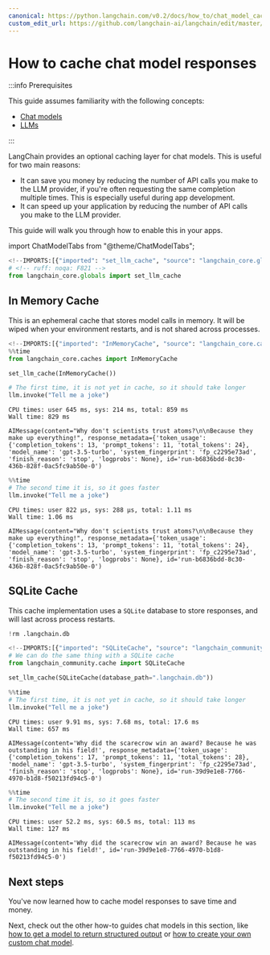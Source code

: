 ```yaml
---
canonical: https://python.langchain.com/v0.2/docs/how_to/chat_model_caching/
custom_edit_url: https://github.com/langchain-ai/langchain/edit/master/docs/docs/how_to/chat_model_caching.ipynb
---
```


# How to cache chat model responses

:::info Prerequisites

This guide assumes familiarity with the following concepts:
- [Chat models](/docs/concepts/#chat-models)
- [LLMs](/docs/concepts/#llms)

:::

LangChain provides an optional caching layer for chat models. This is useful for two main reasons:

- It can save you money by reducing the number of API calls you make to the LLM provider, if you're often requesting the same completion multiple times. This is especially useful during app development.
- It can speed up your application by reducing the number of API calls you make to the LLM provider.

This guide will walk you through how to enable this in your apps.

import ChatModelTabs from "@theme/ChatModelTabs";

<ChatModelTabs customVarName="llm" />


```python
<!--IMPORTS:[{"imported": "set_llm_cache", "source": "langchain_core.globals", "docs": "https://api.python.langchain.com/en/latest/globals/langchain_core.globals.set_llm_cache.html", "title": "How to cache chat model responses"}]-->
# <!-- ruff: noqa: F821 -->
from langchain_core.globals import set_llm_cache
```

## In Memory Cache

This is an ephemeral cache that stores model calls in memory. It will be wiped when your environment restarts, and is not shared across processes.

```python
<!--IMPORTS:[{"imported": "InMemoryCache", "source": "langchain_core.caches", "docs": "https://api.python.langchain.com/en/latest/caches/langchain_core.caches.InMemoryCache.html", "title": "How to cache chat model responses"}]-->
%%time
from langchain_core.caches import InMemoryCache

set_llm_cache(InMemoryCache())

# The first time, it is not yet in cache, so it should take longer
llm.invoke("Tell me a joke")
```
```output
CPU times: user 645 ms, sys: 214 ms, total: 859 ms
Wall time: 829 ms
```

```output
AIMessage(content="Why don't scientists trust atoms?\n\nBecause they make up everything!", response_metadata={'token_usage': {'completion_tokens': 13, 'prompt_tokens': 11, 'total_tokens': 24}, 'model_name': 'gpt-3.5-turbo', 'system_fingerprint': 'fp_c2295e73ad', 'finish_reason': 'stop', 'logprobs': None}, id='run-b6836bdd-8c30-436b-828f-0ac5fc9ab50e-0')
```

```python
%%time
# The second time it is, so it goes faster
llm.invoke("Tell me a joke")
```
```output
CPU times: user 822 µs, sys: 288 µs, total: 1.11 ms
Wall time: 1.06 ms
```

```output
AIMessage(content="Why don't scientists trust atoms?\n\nBecause they make up everything!", response_metadata={'token_usage': {'completion_tokens': 13, 'prompt_tokens': 11, 'total_tokens': 24}, 'model_name': 'gpt-3.5-turbo', 'system_fingerprint': 'fp_c2295e73ad', 'finish_reason': 'stop', 'logprobs': None}, id='run-b6836bdd-8c30-436b-828f-0ac5fc9ab50e-0')
```

## SQLite Cache

This cache implementation uses a `SQLite` database to store responses, and will last across process restarts.

```python
!rm .langchain.db
```

```python
<!--IMPORTS:[{"imported": "SQLiteCache", "source": "langchain_community.cache", "docs": "https://api.python.langchain.com/en/latest/cache/langchain_community.cache.SQLiteCache.html", "title": "How to cache chat model responses"}]-->
# We can do the same thing with a SQLite cache
from langchain_community.cache import SQLiteCache

set_llm_cache(SQLiteCache(database_path=".langchain.db"))
```

```python
%%time
# The first time, it is not yet in cache, so it should take longer
llm.invoke("Tell me a joke")
```
```output
CPU times: user 9.91 ms, sys: 7.68 ms, total: 17.6 ms
Wall time: 657 ms
```

```output
AIMessage(content='Why did the scarecrow win an award? Because he was outstanding in his field!', response_metadata={'token_usage': {'completion_tokens': 17, 'prompt_tokens': 11, 'total_tokens': 28}, 'model_name': 'gpt-3.5-turbo', 'system_fingerprint': 'fp_c2295e73ad', 'finish_reason': 'stop', 'logprobs': None}, id='run-39d9e1e8-7766-4970-b1d8-f50213fd94c5-0')
```

```python
%%time
# The second time it is, so it goes faster
llm.invoke("Tell me a joke")
```
```output
CPU times: user 52.2 ms, sys: 60.5 ms, total: 113 ms
Wall time: 127 ms
```

```output
AIMessage(content='Why did the scarecrow win an award? Because he was outstanding in his field!', id='run-39d9e1e8-7766-4970-b1d8-f50213fd94c5-0')
```

## Next steps

You've now learned how to cache model responses to save time and money.

Next, check out the other how-to guides chat models in this section, like [how to get a model to return structured output](/docs/how_to/structured_output) or [how to create your own custom chat model](/docs/how_to/custom_chat_model).